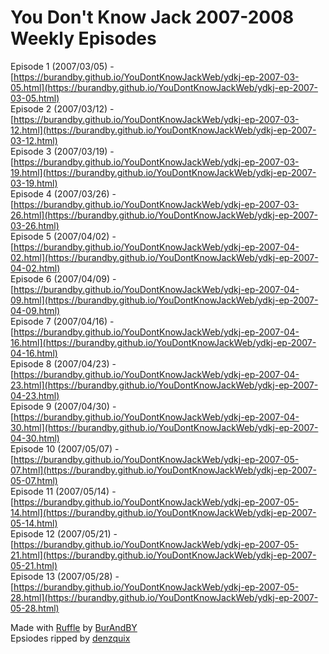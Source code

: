 # You Don't Know Jack 2007-2008 Weekly Episodes

Episode 1 (2007/03/05) - [https://burandby.github.io/YouDontKnowJackWeb/ydkj-ep-2007-03-05.html](https://burandby.github.io/YouDontKnowJackWeb/ydkj-ep-2007-03-05.html) <br/>
Episode 2 (2007/03/12) - [https://burandby.github.io/YouDontKnowJackWeb/ydkj-ep-2007-03-12.html](https://burandby.github.io/YouDontKnowJackWeb/ydkj-ep-2007-03-12.html) <br/>
Episode 3 (2007/03/19) - [https://burandby.github.io/YouDontKnowJackWeb/ydkj-ep-2007-03-19.html](https://burandby.github.io/YouDontKnowJackWeb/ydkj-ep-2007-03-19.html) <br/>
Episode 4 (2007/03/26) - [https://burandby.github.io/YouDontKnowJackWeb/ydkj-ep-2007-03-26.html](https://burandby.github.io/YouDontKnowJackWeb/ydkj-ep-2007-03-26.html) <br/>
Episode 5 (2007/04/02) - [https://burandby.github.io/YouDontKnowJackWeb/ydkj-ep-2007-04-02.html](https://burandby.github.io/YouDontKnowJackWeb/ydkj-ep-2007-04-02.html) <br/>
Episode 6 (2007/04/09) - [https://burandby.github.io/YouDontKnowJackWeb/ydkj-ep-2007-04-09.html](https://burandby.github.io/YouDontKnowJackWeb/ydkj-ep-2007-04-09.html) <br/>
Episode 7 (2007/04/16) - [https://burandby.github.io/YouDontKnowJackWeb/ydkj-ep-2007-04-16.html](https://burandby.github.io/YouDontKnowJackWeb/ydkj-ep-2007-04-16.html) <br/>
Episode 8 (2007/04/23) - [https://burandby.github.io/YouDontKnowJackWeb/ydkj-ep-2007-04-23.html](https://burandby.github.io/YouDontKnowJackWeb/ydkj-ep-2007-04-23.html) <br/>
Episode 9 (2007/04/30) - [https://burandby.github.io/YouDontKnowJackWeb/ydkj-ep-2007-04-30.html](https://burandby.github.io/YouDontKnowJackWeb/ydkj-ep-2007-04-30.html) <br/>
Episode 10 (2007/05/07) - [https://burandby.github.io/YouDontKnowJackWeb/ydkj-ep-2007-05-07.html](https://burandby.github.io/YouDontKnowJackWeb/ydkj-ep-2007-05-07.html) <br/>
Episode 11 (2007/05/14) - [https://burandby.github.io/YouDontKnowJackWeb/ydkj-ep-2007-05-14.html](https://burandby.github.io/YouDontKnowJackWeb/ydkj-ep-2007-05-14.html) <br/>
Episode 12 (2007/05/21) - [https://burandby.github.io/YouDontKnowJackWeb/ydkj-ep-2007-05-21.html](https://burandby.github.io/YouDontKnowJackWeb/ydkj-ep-2007-05-21.html) <br/>
Episode 13 (2007/05/28) - [https://burandby.github.io/YouDontKnowJackWeb/ydkj-ep-2007-05-28.html](https://burandby.github.io/YouDontKnowJackWeb/ydkj-ep-2007-05-28.html) <br/>


Made with [Ruffle](https://ruffle.rs/) by [BurAndBY](https://github.com/burandby) <br/>
Epsiodes ripped by [denzquix](https://archive.org/details/YDJK-web-episodes-2007)<br/>
